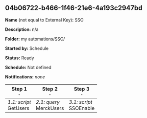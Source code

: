 ## 04b06722-b466-1f46-21e6-4a193c2947bd

**Name** (not equal to External Key)**:** SSO

**Description:** n/a

**Folder:** my automations/SSO/

**Started by:** Schedule

**Status:** Ready

**Schedule:** Not defined

**Notifications:** _none_


| Step 1<br>_<small>-</small>_ | Step 2<br>_<small>-</small>_ | Step 3<br>_<small>-</small>_ |
| --- | --- | --- |
| _1.1: script_<br>GetUsers | _2.1: query_<br>MerckUsers | _3.1: script_<br>SSOEnable |
